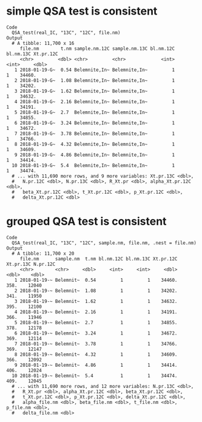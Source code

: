 # simple QSA test is consistent

    Code
      QSA_test(real_IC, "13C", "12C", file.nm)
    Output
      # A tibble: 11,700 x 16
         file.nm        t.nm sample.nm.12C sample.nm.13C bl.nm.12C bl.nm.13C Xt.pr.12C
         <chr>         <dbl> <chr>         <chr>             <int>     <int>     <dbl>
       1 2018-01-19-G~  0.54 Belemnite,In~ Belemnite,In~         1         1    34460.
       2 2018-01-19-G~  1.08 Belemnite,In~ Belemnite,In~         1         1    34202.
       3 2018-01-19-G~  1.62 Belemnite,In~ Belemnite,In~         1         1    34632.
       4 2018-01-19-G~  2.16 Belemnite,In~ Belemnite,In~         1         1    34191.
       5 2018-01-19-G~  2.7  Belemnite,In~ Belemnite,In~         1         1    34855.
       6 2018-01-19-G~  3.24 Belemnite,In~ Belemnite,In~         1         1    34672.
       7 2018-01-19-G~  3.78 Belemnite,In~ Belemnite,In~         1         1    34766.
       8 2018-01-19-G~  4.32 Belemnite,In~ Belemnite,In~         1         1    34609.
       9 2018-01-19-G~  4.86 Belemnite,In~ Belemnite,In~         1         1    34414.
      10 2018-01-19-G~  5.4  Belemnite,In~ Belemnite,In~         1         1    34474.
      # ... with 11,690 more rows, and 9 more variables: Xt.pr.13C <dbl>,
      #   N.pr.12C <dbl>, N.pr.13C <dbl>, R_Xt.pr <dbl>, alpha_Xt.pr.12C <dbl>,
      #   beta_Xt.pr.12C <dbl>, t_Xt.pr.12C <dbl>, p_Xt.pr.12C <dbl>,
      #   delta_Xt.pr.12C <dbl>

# grouped QSA test is consistent

    Code
      QSA_test(real_IC, "13C", "12C", sample.nm, file.nm, .nest = file.nm)
    Output
      # A tibble: 11,700 x 20
         file.nm      sample.nm  t.nm bl.nm.12C bl.nm.13C Xt.pr.12C Xt.pr.13C N.pr.12C
         <chr>        <chr>     <dbl>     <int>     <int>     <dbl>     <dbl>    <dbl>
       1 2018-01-19-~ Belemnit~  0.54         1         1    34460.      358.    12040
       2 2018-01-19-~ Belemnit~  1.08         1         1    34202.      341.    11950
       3 2018-01-19-~ Belemnit~  1.62         1         1    34632.      395.    12100
       4 2018-01-19-~ Belemnit~  2.16         1         1    34191.      366.    11946
       5 2018-01-19-~ Belemnit~  2.7          1         1    34855.      378.    12178
       6 2018-01-19-~ Belemnit~  3.24         1         1    34672.      369.    12114
       7 2018-01-19-~ Belemnit~  3.78         1         1    34766.      369.    12147
       8 2018-01-19-~ Belemnit~  4.32         1         1    34609.      366.    12092
       9 2018-01-19-~ Belemnit~  4.86         1         1    34414.      406.    12024
      10 2018-01-19-~ Belemnit~  5.4          1         1    34474.      409.    12045
      # ... with 11,690 more rows, and 12 more variables: N.pr.13C <dbl>,
      #   R_Xt.pr <dbl>, alpha_Xt.pr.12C <dbl>, beta_Xt.pr.12C <dbl>,
      #   t_Xt.pr.12C <dbl>, p_Xt.pr.12C <dbl>, delta_Xt.pr.12C <dbl>,
      #   alpha_file.nm <dbl>, beta_file.nm <dbl>, t_file.nm <dbl>, p_file.nm <dbl>,
      #   delta_file.nm <dbl>

